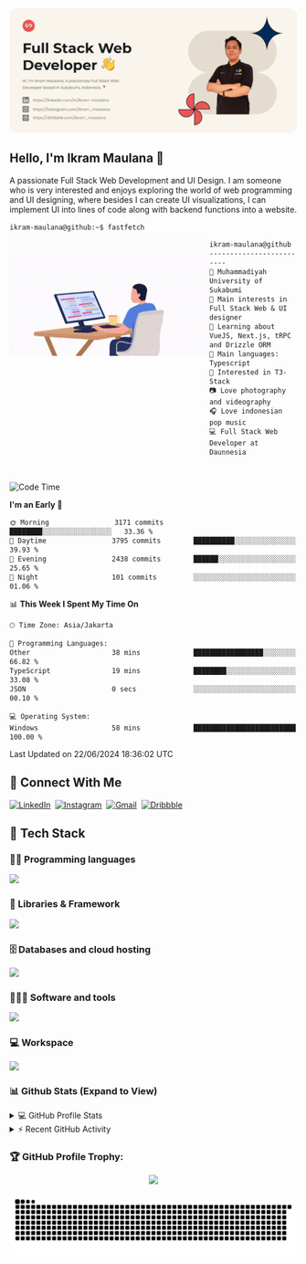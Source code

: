 ![IkramBanner](ikrambanner.webp)

## Hello, I'm Ikram Maulana 👋

A passionate Full Stack Web Development and UI Design. I am someone who is very interested and enjoys exploring the world of web programming and UI designing, where besides I can create UI visualizations, I can implement UI into lines of code along with backend functions into a website.

```console
ikram-maulana@github:~$ fastfetch
```

<img align="left" src="code.gif" alt="Ikram Maulana GIF" width="350" height="204" style="border-radius: 6px; overflow: hidden;" />

```
ikram-maulana@github
-------------------------
🏫 Muhammadiyah University of Sukabumi
🔎 Main interests in Full Stack Web & UI designer
🌱 Learning about VueJS, Next.js, tRPC and Drizzle ORM
🌟 Main languages: Typescript
🚩 Interested in T3-Stack
📷 Love photography and videography
🎧 Love indonesian pop music
💻 Full Stack Web Developer at Daunnesia
```

<br>

<!--START_SECTION:waka-->
![Code Time](http://img.shields.io/badge/Code%20Time-1%2C799%20hrs%2058%20mins-blue)

**I'm an Early 🐤** 

```text
🌞 Morning                3171 commits        ████████░░░░░░░░░░░░░░░░░   33.36 % 
🌆 Daytime                3795 commits        ██████████░░░░░░░░░░░░░░░   39.93 % 
🌃 Evening                2438 commits        ██████░░░░░░░░░░░░░░░░░░░   25.65 % 
🌙 Night                  101 commits         ░░░░░░░░░░░░░░░░░░░░░░░░░   01.06 % 
```


📊 **This Week I Spent My Time On** 

```text
🕑︎ Time Zone: Asia/Jakarta

💬 Programming Languages: 
Other                    38 mins             █████████████████░░░░░░░░   66.82 % 
TypeScript               19 mins             ████████░░░░░░░░░░░░░░░░░   33.08 % 
JSON                     0 secs              ░░░░░░░░░░░░░░░░░░░░░░░░░   00.10 % 

💻 Operating System: 
Windows                  58 mins             █████████████████████████   100.00 % 
```


 Last Updated on 22/06/2024 18:36:02 UTC
<!--END_SECTION:waka-->

## 🔗 Connect With Me

[![LinkedIn](https://img.shields.io/badge/linkedin-%230e76a8.svg?style=for-the-badge&logo=linkedin&logoColor=white)](https://links.ikrammaulana.my.id/linkedin)&nbsp;
[![Instagram](https://img.shields.io/badge/Instagram-%23e4405f.svg?style=for-the-badge&logo=Instagram&logoColor=white)](https://links.ikrammaulana.my.id/instagram)&nbsp;
[![Gmail](https://img.shields.io/badge/Gmail-808080?style=for-the-badge&logo=gmail&logoColor=white)](mailto:hey@ikrammaulana.my.id)&nbsp;
[![Dribbble](https://img.shields.io/badge/Dribbble-EA4C89?style=for-the-badge&logo=dribbble&logoColor=white)](https://links.ikrammaulana.my.id/dribbble)&nbsp;

## 🔧 Tech Stack

### 👨‍💻 Programming languages

<a href="https://skillicons.dev">
<img src="https://skillicons.dev/icons?i=html,css,sass,js,ts,php,py" />
</a>

### 🧩 Libraries & Framework

<a href="https://skillicons.dev">
<img src="https://skillicons.dev/icons?i=react,next,vue,nuxt,laravel,express,astro,solidjs,flask,tailwind,bootstrap,vite,nodejs,bun" />
</a>

### 🗄️ Databases and cloud hosting

<a href="https://skillicons.dev">
<img src="https://skillicons.dev/icons?i=postgresql,mysql,redis,sqlite,planetscale,prisma,netlify,vercel,cloudflare,sentry" />
</a>

### 🧑🏻‍💻 Software and tools

<a href="https://skillicons.dev">
<img src="https://skillicons.dev/icons?i=git,github,postman,vscode,figma&perline=11" />
</a>

### 💻 Workspace

<a href="https://skillicons.dev">
<img src="https://skillicons.dev/icons?i=linux&perline=11" />
</a>

### 📊 Github Stats (Expand to View)

<details>
  <summary>💻 GitHub Profile Stats</summary>
  <br/>
    <img width="100%" src="https://github-readme-streak-stats.herokuapp.com?user=ikram-maulana&theme=algolia&date_format=M%20j%5B%2C%20Y%5D&hide_border=true">
    <div align="center">
  <a href="https://github.com/ikram-maulana">
    <img height="180em" src="https://github-readme-stats-eight-theta.vercel.app/api?username=ikram-maulana&show_icons=true&theme=algolia&include_all_commits=true&count_private=true&hide_border=true"/>
    <img height="180em" src="https://github-readme-stats-eight-theta.vercel.app/api/top-langs/?username=ikram-maulana&layout=compact&langs_count=8&theme=algolia&hide_border=true"/>
  </a>
</div>
</details>

<!-- https://github.com/jamesgeorge007/github-activity-readme -->
<details>
  <summary>⚡ Recent GitHub Activity</summary>
  <br/>

![Ikram Maulana's GitHub activity graph](https://github-readme-activity-graph.vercel.app/graph?username=ikram-maulana&theme=react-dark)

</details>

### 🏆 GitHub Profile Trophy:

<p align="center">
<a href="https://github.com/ryo-ma/github-profile-trophy">
  <img width=800 src="https://github-profile-trophy.vercel.app/?username=ikram-maulana&column=8&theme=algolia&no-frame=true&no-bg=true"/>
</a>
</p>

![snake gif](https://github.com/ikram-maulana/ikram-maulana/blob/output/github-snake.svg)
